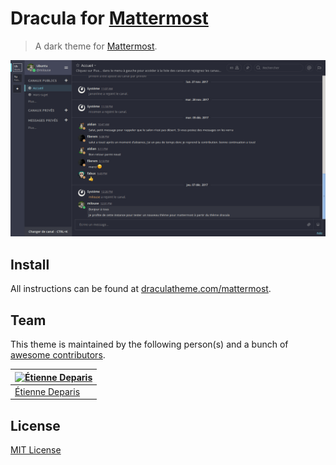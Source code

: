 # Dracula for [Mattermost](https://about.mattermost.com/)

> A dark theme for [Mattermost](https://about.mattermost.com/).

![Screenshot](./screenshot.png)

## Install

All instructions can be found at [draculatheme.com/mattermost](https://draculatheme.com/mattermost).

## Team

This theme is maintained by the following person(s) and a bunch of [awesome contributors](https://github.com/dracula/mattermost/graphs/contributors).

[![Étienne Deparis](https://avatars2.githubusercontent.com/u/349239?s=70&v=4)](https://github.com/milouse) |
---- |
[Étienne Deparis](https://github.com/milouse) |

## License

[MIT License](./LICENSE)